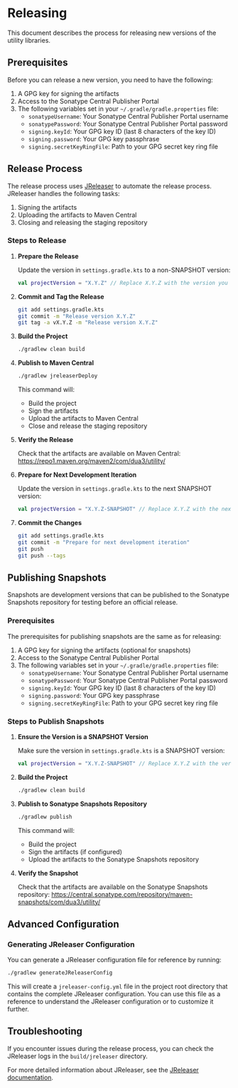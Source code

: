 # Releasing

This document describes the process for releasing new versions of the utility libraries.

## Prerequisites

Before you can release a new version, you need to have the following:

1. A GPG key for signing the artifacts
2. Access to the Sonatype Central Publisher Portal
3. The following variables set in your `~/.gradle/gradle.properties` file:
    - `sonatypeUsername`: Your Sonatype Central Publisher Portal username
    - `sonatypePassword`: Your Sonatype Central Publisher Portal password
    - `signing.keyId`: Your GPG key ID (last 8 characters of the key ID)
    - `signing.password`: Your GPG key passphrase
    - `signing.secretKeyRingFile`: Path to your GPG secret key ring file

## Release Process

The release process uses [JReleaser](https://jreleaser.org/) to automate the release process. JReleaser handles the
following tasks:

1. Signing the artifacts
2. Uploading the artifacts to Maven Central
3. Closing and releasing the staging repository

### Steps to Release

1. **Prepare the Release**

   Update the version in `settings.gradle.kts` to a non-SNAPSHOT version:

   ```kotlin
   val projectVersion = "X.Y.Z" // Replace X.Y.Z with the version you want to release
   ```

2. **Commit and Tag the Release**

   ```bash
   git add settings.gradle.kts
   git commit -m "Release version X.Y.Z"
   git tag -a vX.Y.Z -m "Release version X.Y.Z"
   ```

3. **Build the Project**

   ```bash
   ./gradlew clean build
   ```

4. **Publish to Maven Central**

   ```bash
   ./gradlew jreleaserDeploy
   ```

   This command will:
    - Build the project
    - Sign the artifacts
    - Upload the artifacts to Maven Central
    - Close and release the staging repository

5. **Verify the Release**

   Check that the artifacts are available on Maven Central:
   https://repo1.maven.org/maven2/com/dua3/utility/

6. **Prepare for Next Development Iteration**

   Update the version in `settings.gradle.kts` to the next SNAPSHOT version:

   ```kotlin
   val projectVersion = "X.Y.Z-SNAPSHOT" // Replace X.Y.Z with the next version
   ```

7. **Commit the Changes**

   ```bash
   git add settings.gradle.kts
   git commit -m "Prepare for next development iteration"
   git push
   git push --tags
   ```

## Publishing Snapshots

Snapshots are development versions that can be published to the Sonatype Snapshots repository for testing before an
official release.

### Prerequisites

The prerequisites for publishing snapshots are the same as for releasing:

1. A GPG key for signing the artifacts (optional for snapshots)
2. Access to the Sonatype Central Publisher Portal
3. The following variables set in your `~/.gradle/gradle.properties` file:
    - `sonatypeUsername`: Your Sonatype Central Publisher Portal username
    - `sonatypePassword`: Your Sonatype Central Publisher Portal password
    - `signing.keyId`: Your GPG key ID (last 8 characters of the key ID)
    - `signing.password`: Your GPG key passphrase
    - `signing.secretKeyRingFile`: Path to your GPG secret key ring file

### Steps to Publish Snapshots

1. **Ensure the Version is a SNAPSHOT Version**

   Make sure the version in `settings.gradle.kts` is a SNAPSHOT version:

   ```kotlin
   val projectVersion = "X.Y.Z-SNAPSHOT" // Replace X.Y.Z with the version you want to publish
   ```

2. **Build the Project**

   ```bash
   ./gradlew clean build
   ```

3. **Publish to Sonatype Snapshots Repository**

   ```bash
   ./gradlew publish
   ```

   This command will:
    - Build the project
    - Sign the artifacts (if configured)
    - Upload the artifacts to the Sonatype Snapshots repository

4. **Verify the Snapshot**

   Check that the artifacts are available on the Sonatype Snapshots repository:
   https://central.sonatype.com/repository/maven-snapshots/com/dua3/utility/

## Advanced Configuration

### Generating JReleaser Configuration

You can generate a JReleaser configuration file for reference by running:

```bash
./gradlew generateJReleaserConfig
```

This will create a `jreleaser-config.yml` file in the project root directory that contains the complete JReleaser
configuration. You can use this file as a reference to understand the JReleaser configuration or to customize it
further.

## Troubleshooting

If you encounter issues during the release process, you can check the JReleaser logs in the `build/jreleaser` directory.

For more detailed information about JReleaser, see
the [JReleaser documentation](https://jreleaser.org/guide/latest/index.html).
